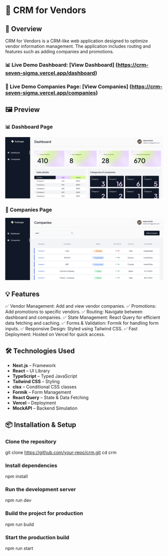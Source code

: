 # 📌 CRM for Vendors

## 🚀 Overview

CRM for Vendors is a CRM-like web application designed to optimize vendor information management. The application includes routing and features such as adding companies and promotions.

### 📊 Live Demo Dashboard: [View Dashboard] (https://crm-seven-sigma.vercel.app/dashboard)

### 🏢 Live Demo Companies Page: [View Companies] (https://crm-seven-sigma.vercel.app/companies)

## 🖼️ Preview

### 📊 Dashboard Page

![Dashboard Preview](./public/images/dashboard.png)

### 🏢 Companies Page

![Companies Preview](./public/images/companies.png)

## 💡 Features

✅ Vendor Management: Add and view vendor companies.
✅ Promotions: Add promotions to specific vendors.
✅ Routing: Navigate between dashboard and companies.
✅ State Management: React Query for efficient data fetching and caching.
✅ Forms & Validation: Formik for handling form inputs.
✅ Responsive Design: Styled using Tailwind CSS.
✅ Fast Deployment: Hosted on Vercel for quick access.

## 🛠 Technologies Used

- **Next.js** – Framework
- **React** – UI Library
- **TypeScript** – Typed JavaScript
- **Tailwind CSS** – Styling
- **clsx** – Conditional CSS classes
- **Formik** – Form Management
- **React Query** – State & Data Fetching
- **Vercel** – Deployment
- **MockAPI** – Backend Simulation

## 📦 Installation & Setup

### Clone the repository

git clone https://github.com/your-repo/crm.git
cd crm

### Install dependencies

npm install

### Run the development server

npm run dev

### Build the project for production

npm run build

### Start the production build

npm run start
